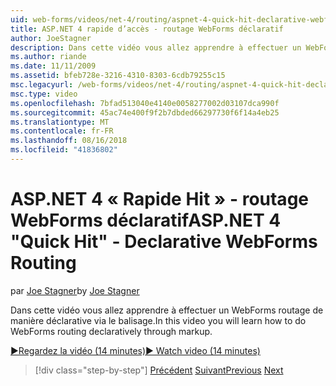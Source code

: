 ```yaml
---
uid: web-forms/videos/net-4/routing/aspnet-4-quick-hit-declarative-webforms-routing
title: ASP.NET 4 rapide d’accès - routage WebForms déclaratif
author: JoeStagner
description: Dans cette vidéo vous allez apprendre à effectuer un WebForms routage de manière déclarative via le balisage.
ms.author: riande
ms.date: 11/11/2009
ms.assetid: bfeb728e-3216-4310-8303-6cdb79255c15
msc.legacyurl: /web-forms/videos/net-4/routing/aspnet-4-quick-hit-declarative-webforms-routing
msc.type: video
ms.openlocfilehash: 7bfad513040e4140e0058277002d03107dca990f
ms.sourcegitcommit: 45ac74e400f9f2b7dbded66297730f6f14a4eb25
ms.translationtype: MT
ms.contentlocale: fr-FR
ms.lasthandoff: 08/16/2018
ms.locfileid: "41836802"
---
```

<a name="aspnet-4-quick-hit---declarative-webforms-routing"></a><span data-ttu-id="716eb-103">ASP.NET 4 « Rapide Hit » - routage WebForms déclaratif</span><span class="sxs-lookup"><span data-stu-id="716eb-103">ASP.NET 4 "Quick Hit" - Declarative WebForms Routing</span></span>
====================
<span data-ttu-id="716eb-104">par [Joe Stagner](https://github.com/JoeStagner)</span><span class="sxs-lookup"><span data-stu-id="716eb-104">by [Joe Stagner](https://github.com/JoeStagner)</span></span>

<span data-ttu-id="716eb-105">Dans cette vidéo vous allez apprendre à effectuer un WebForms routage de manière déclarative via le balisage.</span><span class="sxs-lookup"><span data-stu-id="716eb-105">In this video you will learn how to do WebForms routing declaratively through markup.</span></span> 

[<span data-ttu-id="716eb-106">&#9654;Regardez la vidéo (14 minutes)</span><span class="sxs-lookup"><span data-stu-id="716eb-106">&#9654; Watch video (14 minutes)</span></span>](https://channel9.msdn.com/Blogs/ASP-NET-Site-Videos/aspnet-4-quick-hit-declarative-webforms-routing)

> [!div class="step-by-step"]
> <span data-ttu-id="716eb-107">[Précédent](aspnet-4-quick-hit-imperative-webforms-routing.md)
> [Suivant](aspnet-4-quick-hit-outbound-webforms-routing.md)</span><span class="sxs-lookup"><span data-stu-id="716eb-107">[Previous](aspnet-4-quick-hit-imperative-webforms-routing.md)
[Next](aspnet-4-quick-hit-outbound-webforms-routing.md)</span></span>
